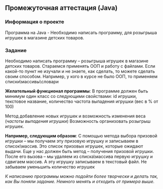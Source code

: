 ## Промежуточная аттестация (Java)

### Информация о проекте

Программа на Java - Необходимо написать программу, для розыгрыша игрушек в магазине детских товаров.

### Задание

Необходимо написать программу – розыгрыша игрушек в магазине детских товаров.
Стараемся применять ООП и работу с файлами.
Если какой-то пункт не изучали и не знаете, как сделать, то можете сделать своим способом. Например, у кого в курсе не было ООП, то применяем списки\массивы\словари

**Желательный функционал программы**:
В программе должен быть минимум один класс со следующими свойствами:
id игрушки,
текстовое название,
количество
частота выпадения игрушки (вес в % от 100)

Метод добавление новых игрушек и возможность изменения веса (*частоты выпадения игрушки*)
Возможность организовать розыгрыш игрушек.

**Например, следующим образом**:
С помощью метода выбора призовой игрушки – мы получаем эту призовую игрушку и записываем в список\массив.
Это список призовых игрушек, которые ожидают выдачи.
Еще у нас должен быть метод – получения призовой игрушки.
После его вызова – мы удаляем из списка\массива первую игрушку и сдвигаем массив. А эту игрушку записываем в текстовый файл.
Не забываем уменьшить количество игрушек

*К написанию программы можно подойти более творчески и делать так, как Вы поняли задание. Немного менять и отходить от примера выше.*